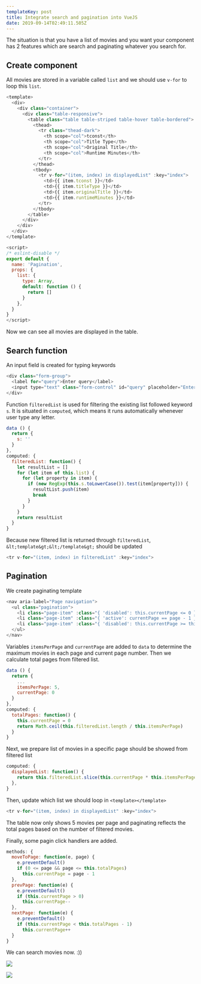 ```yaml
---
templateKey: post
title: Integrate search and pagination into VueJS
date: 2019-09-14T02:49:11.505Z
---
```

The situation is that you have a list of movies and you want your component has 2 features which are search and paginating whatever you search for.

## Create component

All movies are stored in a variable called `list` and we should use `v-for` to loop this `list`.

```js
<template>
  <div>
    <div class="container">
      <div class="table-responsive">
        <table class="table table-striped table-hover table-bordered">
          <thead>
            <tr class="thead-dark">
              <th scope="col">tconst</th>
              <th scope="col">Title Type</th>
              <th scope="col">Original Title</th>
              <th scope="col">Runtime Minutes</th>
            </tr>
          </thead>
          <tbody>
            <tr v-for="(item, index) in displayedList" :key="index">
              <td>{{ item.tconst }}</td>
              <td>{{ item.titleType }}</td>
              <td>{{ item.originalTitle }}</td>
              <td>{{ item.runtimeMinutes }}</td>
            </tr>
          </tbody>
        </table>
      </div>
    </div>
  </div>
</template>

<script>
/* eslint-disable */
export default {
  name: 'Pagination',
  props: {
    list: {
      type: Array,
      default: function () {
        return []
      }
    },
  }
}
</script>
```

Now we can see all movies are displayed in the table.

## Search function

An input field is created for typing keywords

```js
<div class="form-group">
  <label for="query">Enter query</label>
  <input type="text" class="form-control" id="query" placeholder="Enter your query" v-model="s" />
</div>
```

Function `filteredList` is used for filtering the existing list followed keyword `s`. It is situated in `computed`, which means it runs automatically whenever user type any letter.

```js
data () {
  return {
    s: ''
  }
},
computed: {
  filteredList: function() {
    let resultList = []
    for (let item of this.list) {
      for (let property in item) {
        if (new RegExp(this.s.toLowerCase()).test(item[property])) {
          resultList.push(item)
          break
        }
      }
    }
    return resultList
  }
}
```

Because new filtered list is returned through `filteredList`, `&lt;template&gt;&lt;/template&gt;` should be updated

```js
<tr v-for="(item, index) in filteredList" :key="index">
```

## Pagination

We create paginating template

```js
<nav aria-label="Page navigation">
  <ul class="pagination">
    <li class="page-item" :class="{ 'disabled': this.currentPage <= 0 }" @click="prevPage"><a class="page-link" href="#">Previous</a></li>
    <li class="page-item" :class="{ 'active': currentPage == page - 1 }" v-for="(page, index) in totalPages" :key="index" @click="moveToPage($event, page)"><a class="page-link" href="#">{{ page }}</a></li>
    <li class="page-item" :class="{ 'disabled': this.currentPage >= this.totalPages - 1 }" @click="nextPage"><a class="page-link" href="#">Next</a></li>
  </ul>
</nav>
```

Variables `itemsPerPage` and `currentPage` are added to `data` to determine the maximum movies in each page and current page number. Then we calculate total pages from filtered list.

```js
data () {
  return {
    ...
    itemsPerPage: 5,
    currentPage: 0
  }
},
computed: {
  totalPages: function() {
    this.currentPage = 0
    return Math.ceil(this.filteredList.length / this.itemsPerPage)
  }
}
```

Next, we prepare list of movies in a specific page should be showed from filtered list

```js
computed: {
  displayedList: function() {
    return this.filteredList.slice(this.currentPage * this.itemsPerPage, (this.currentPage + 1) * this.itemsPerPage)
  },
}
```

Then, update which list we should loop in `<template></template>`

```js
<tr v-for="(item, index) in displayedList" :key="index">
```

The table now only shows 5 movies per page and paginating reflects the total pages based on the number of filtered movies.

Finally, some pagin click handlers are added.

```js
methods: {
  moveToPage: function(e, page) {
    e.preventDefault()
    if (0 <= page && page <= this.totalPages)
      this.currentPage = page - 1
  },
  prevPage: function(e) {
    e.preventDefault()
    if (this.currentPage > 0)
      this.currentPage--
  },
  nextPage: function(e) {
    e.preventDefault()
    if (this.currentPage < this.totalPages - 1)
      this.currentPage++
  }
}
```

We can search movies now. :))

![](/images/integrate-search-and-pagination-into-vuejs_01.jpg)

![](/images/integrate-search-and-pagination-into-vuejs_02.jpg)
